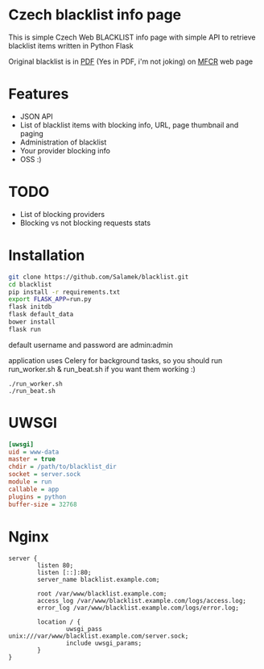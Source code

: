 # Czech blacklist info page

This is simple Czech Web BLACKLIST info page with simple API to retrieve blacklist items written in Python Flask

Original blacklist is in [PDF](http://www.mfcr.cz/assets/cs/media/Zverejnovane-udaje-ze-Seznamu-nepovolenych-internetovych-her_v1.pdf) (Yes in PDF, i'm not joking) on [MFCR](http://www.mfcr.cz/cs/soukromy-sektor/hazardni-hry/seznam-nepovolenych-internetovych-her/2017/zverejnovane-udaje-ze-seznamu-nepovoleny-29270) web page

# Features

* JSON API
* List of blacklist items with blocking info, URL, page thumbnail and paging
* Administration of blacklist
* Your provider blocking info
* OSS :)

# TODO

* List of blocking providers
* Blocking vs not blocking requests stats

# Installation

```bash
git clone https://github.com/Salamek/blacklist.git
cd blacklist
pip install -r requirements.txt
export FLASK_APP=run.py
flask initdb
flask default_data
bower install
flask run
```

default username and password are admin:admin

application uses Celery for background tasks, so you should run run_worker.sh & run_beat.sh if you want them working :)

```
./run_worker.sh
./run_beat.sh
```

# UWSGI

```ini
[uwsgi]
uid = www-data
master = true
chdir = /path/to/blacklist_dir
socket = server.sock
module = run
callable = app
plugins = python
buffer-size = 32768
```

# Nginx

```
server {
        listen 80;
        listen [::]:80;
        server_name blacklist.example.com;

        root /var/www/blacklist.example.com;
        access_log /var/www/blacklist.example.com/logs/access.log;
        error_log /var/www/blacklist.example.com/logs/error.log;

        location / {
                uwsgi_pass unix:///var/www/blacklist.example.com/server.sock;
                include uwsgi_params;
        }
}

```
